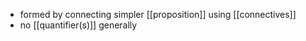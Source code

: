 - formed by connecting simpler [[proposition]] using [[connectives]]
- no [[quantifier(s)]] generally

